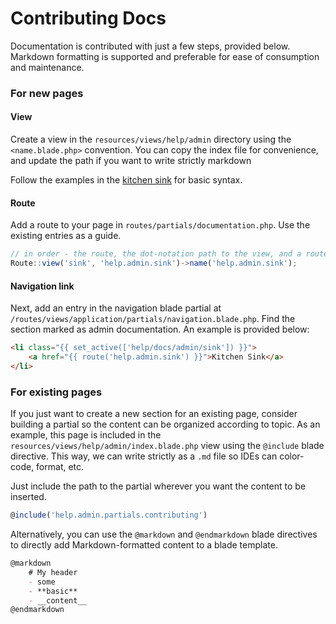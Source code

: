 # Contributing Docs

Documentation is contributed with just a few steps, provided below. Markdown formatting is supported and preferable
for ease of consumption and maintenance.

### For new pages
#### View
Create a view in the `resources/views/help/admin` directory using the `<name.blade.php>` convention. You can copy the
   index file for convenience, and update the path if you want to write strictly markdown

Follow the examples in the [kitchen sink](/help/docs/admin/sink) for basic syntax.

#### Route
Add a route to your page in `routes/partials/documentation.php`. Use the existing entries as a guide. 

```javascript
// in order - the route, the dot-notation path to the view, and a route name (optional)
Route::view('sink', 'help.admin.sink')->name('help.admin.sink');
```  
  
#### Navigation link
Next, add an entry in the navigation blade partial at `/routes/views/application/partials/navigation.blade.php`. 
  Find the section marked as admin documentation. An example is provided below:

```html
<li class="{{ set_active(['help/docs/admin/sink']) }}">
    <a href="{{ route('help.admin.sink') }}">Kitchen Sink</a>
</li>
```

### For existing pages
If you just want to create a new section for an existing page, consider building a partial so the content can be 
organized according to topic. As an example, this page is included in the `resources/views/help/admin/index.blade.php` 
view 
using the 
`@include` blade directive. This way, we can write strictly as a `.md` file so IDEs can color-code, format, etc.

Just include the path to the partial wherever you want the content to be inserted.

```javascript
@include('help.admin.partials.contributing')
```

Alternatively, you can use the `@markdown` and `@endmarkdown` blade directives to directly add Markdown-formatted
content to a blade template.

```markdown
@markdown
    # My header
    - some
    - **basic**
    - __content__
@endmarkdown
```